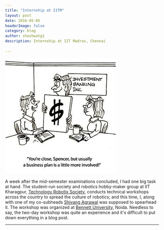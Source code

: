 ```yaml
---
title: "Internship at IITM"
layout: post
date: 2016-05-05 
headerImage: false
category: blog
author: shashwatg1
description: Internship at IIT Madras, Chennai

---
```

![day11](/assets/images/posts/interngs/businessplans.jpg)

A week after the mid-semester examinations concluded, I had one big task at hand. The  student-run society and robotics hobby-maker group at IIT Kharagpur, [Technology Robotix Society](http://robotix.in), conducts technical workshops across the country to spread the culture of robotics; and this time, I, along with one of my co-subheads [Shivang Agrawal](http://www.shivangagrawal.in/) was supposed to spearhead it. The workshop was organized at [Bennett University](http://www.bennett.edu.in/), Noida. Needless to say, the two-day workshop was quite an experience and it's difficult to put down everything in a blog post.

---